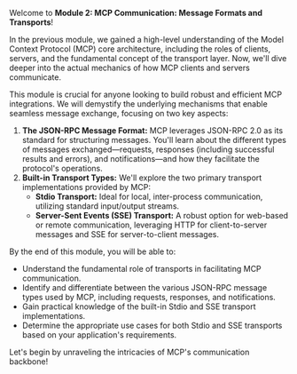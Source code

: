 Welcome to **Module 2: MCP Communication: Message Formats and Transports**!

In the previous module, we gained a high-level understanding of the Model Context Protocol (MCP) core architecture, including the roles of clients, servers, and the fundamental concept of the transport layer. Now, we'll dive deeper into the actual mechanics of how MCP clients and servers communicate.

This module is crucial for anyone looking to build robust and efficient MCP integrations. We will demystify the underlying mechanisms that enable seamless message exchange, focusing on two key aspects:

1.  **The JSON-RPC Message Format:** MCP leverages JSON-RPC 2.0 as its standard for structuring messages. You'll learn about the different types of messages exchanged—requests, responses (including successful results and errors), and notifications—and how they facilitate the protocol's operations.
2.  **Built-in Transport Types:** We'll explore the two primary transport implementations provided by MCP:
    *   **Stdio Transport:** Ideal for local, inter-process communication, utilizing standard input/output streams.
    *   **Server-Sent Events (SSE) Transport:** A robust option for web-based or remote communication, leveraging HTTP for client-to-server messages and SSE for server-to-client messages.

By the end of this module, you will be able to:

*   Understand the fundamental role of transports in facilitating MCP communication.
*   Identify and differentiate between the various JSON-RPC message types used by MCP, including requests, responses, and notifications.
*   Gain practical knowledge of the built-in Stdio and SSE transport implementations.
*   Determine the appropriate use cases for both Stdio and SSE transports based on your application's requirements.

Let's begin by unraveling the intricacies of MCP's communication backbone!